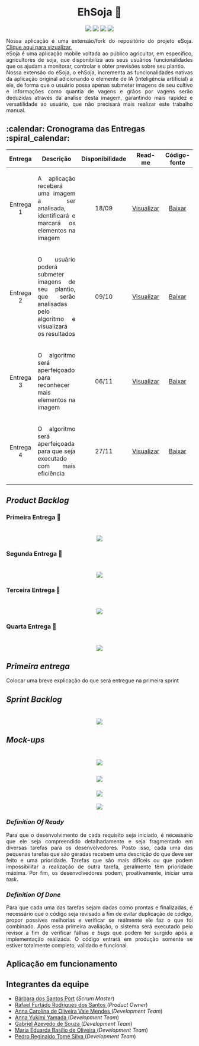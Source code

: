 <h1 align="center">EhSoja 🌱</h1>

<p align="center">
    <img src="https://img.shields.io/badge/Python-007ACC?style=for-the-badge&logo=python&logoColor=white"/>
    <img src="https://img.shields.io/badge/Flask-007ACC?style=for-the-badge&logo=flask&logoColor=white"/>
    <img src="https://img.shields.io/badge/PostgreSQL-007ACC?style=for-the-badge&logo=postgresql&logoColor=white"/>
    <img src="https://img.shields.io/badge/Tensorflow-007ACC?style=for-the-badge&logo=tensorflow&logoColor=white"/>
</p>

<p align="justify">
Nossa aplicação é uma extensão/fork do repositório do projeto eSoja. <a href="https://github.com/cluster-8/esoja-mobile">Clique aqui para vizualizar.</a>
</br>
eSoja é uma aplicação mobile voltada ao público agricultor, em específico, agricultores de soja, que disponibiliza aos seus usuários funcionalidades que os ajudam a monitorar, controlar e obter previsões sobre seu plantio.
</br>
Nossa extensão do eSoja, o ehSoja, incrementa as funcionalidades nativas da aplicação original adicionando o elemente de IA (inteligência artificial) a ele, de forma que o usuário possa apenas submeter imagens de seu cultivo e informações como quantia de vagens e grãos por vagens serão deduzidas através da analise desta imagem, garantindo mais rapidez e versatilidade ao usuário, que não precisará mais realizar este trabalho manual.
</p>

<h2>:calendar: Cronograma das Entregas :spiral_calendar:</h2>
<table>
    <thead>
        <th width=100px>Entrega</th>
        <th width=450px>Descrição</th>
        <th width=70px>Disponibilidade</th>
        <th width=45px>Read-me</th>
        <th width=65px>Código-fonte</th>
    </thead>
    <tr>
        <td><p align="center">Entrega 1</p></td>
        <td><p align="justify">A aplicação receberá uma imagem a ser analisada, identificará e marcará os elementos na imagem</p></td>
        <td><p align="center">18/09</p></td>
        <td><p align="center"><a href="#">Visualizar</a></p></td>
        <td><p align="center"><a href="#">Baixar</a></p></td>
    </tr>
    <tr>
        <td><p align="center">Entrega 2</p></td>
        <td><p align="justify">O usuário poderá submeter imagens de seu plantio, que serão analisadas pelo algoritmo e visualizará os resultados</p></td>
        <td><p align="center">09/10</p></td>
        <td><p align="center"><a href="#">Visualizar</a></p></td>
        <td><p align="center"><a href="#">Baixar</a></p></td>
    </tr>
    <tr>
        <td><p align="center">Entrega 3</p></td>
        <td><p align="justify">O algoritmo será aperfeiçoado para reconhecer mais elementos na imagem</p></td>
        <td><p align="center">06/11</p></td>
        <td><p align="center"><a href="#">Visualizar</a></p></td>
        <td><p align="center"><a href="#">Baixar</a></p></td>
    </tr>
    <tr>
        <td><p align="center">Entrega 4</p></td>
        <td><p align="justify">O algoritmo será aperfeiçoada para que seja executado com mais eficiência</p></td>
        <td><p align="center">27/11</p></td>
        <td><p align="center"><a href="#">Visualizar</a></p></td>
        <td><p align="center"><a href="#">Baixar</a></p></td>
    </tr>
</table>

<h2><i>Product Backlog</i></h2>


<h3>Primeira Entrega 📇</h3>
 <h1 align="center"> <img src="https://github.com/barbaraport/softtelie-ehsoja/blob/Readme/docs/Readmes/Backlog_Sprint1.png">

<h3>Segunda Entrega 📇</h3>
 <h1 align="center"> <img src="https://github.com/barbaraport/softtelie-ehsoja/blob/Readme/docs/Readmes/Backlog_Sprint2.png">

<h3>Terceira Entrega 📇</h3>
 <h1 align="center"> <img src="https://github.com/barbaraport/softtelie-ehsoja/blob/Readme/docs/Readmes/Backlog_Sprint3.png">

<h3>Quarta Entrega 📇</h3>
 <h1 align="center"> <img src="https://github.com/barbaraport/softtelie-ehsoja/blob/Readme/docs/Readmes/Backlog_Sprint4.png">

<h2><i>Primeira entrega</i></h2>
<p align="justify">Colocar uma breve explicação do que será entregue na primeira sprint</p>

<h2><i>Sprint Backlog</i></h2>
<h1 align="center"> <img src="https://github.com/barbaraport/softtelie-ehsoja/blob/Readme/docs/Readmes/UserStories_Sprint1.png">

<h2><i>Mock-ups</i></h2>
    <h1 align="center"> <img src="https://github.com/barbaraport/softtelie-ehsoja/blob/main/docs/Wireframes/before/Amostra_1.png">
    <h2 align="center"> <img src="https://github.com/barbaraport/softtelie-ehsoja/blob/main/docs/Wireframes/before/Amostra_2.png">
    <h3 align="center"> <img src="https://github.com/barbaraport/softtelie-ehsoja/blob/main/docs/Wireframes/before/Amostra_3.png">
    <h4 align="center"> <img src="https://github.com/barbaraport/softtelie-ehsoja/blob/main/docs/Wireframes/before/Foto_das_Amostras.png">


<h3><i>Definition Of Ready</i></h3>
<p align="justify">Para que o desenvolvimento de cada requisito seja iniciado, é necessário que ele seja compreendido detalhadamente e seja fragmentado em diversas tarefas para os desenvolvedores. Posto isso, cada uma das pequenas tarefas que são geradas recebem uma descrição do que deve ser feito e uma prioridade. Tarefas que são mais difíceis ou que podem impossibilitar a realização de outra tarefa, geralmente têm prioridade máxima. Por fim, os desenvolvedores podem, proativamente, iniciar uma <i>task</i>.</p>

<h3><i>Definition Of Done</i></h3>
<p align="justify">Para que cada uma das tarefas sejam dadas como prontas e finalizadas, é necessário que o código seja revisado a fim de evitar duplicação de código, propor possíves melhorias e verificar se realmente ele faz o que foi combinado. Após essa primeira avaliação, o sistema será executado pelo revisor a fim de verificar falhas e <i>bugs</i> que podem ter surgido após a implementação realizada. O código entrará em produção somente se estiver totalmente completo, validado e funcional.</p>

  
## Aplicação em funcionamento


## Integrantes da equipe
<ul>
    <li><a href="https://www.linkedin.com/in/b%C3%A1rbara-port-402158198/">Bárbara dos Santos Port</a> (<i>Scrum Master</i>)</li>
    <li><a href="https://www.linkedin.com/in/rafael-furtado-613a9712a/">Rafael Furtado Rodrigues dos Santos </a>(<i>Product Owner</i>)</li>
        <li><a href="https://www.linkedin.com/in/anna-carolina-de-oliveira-vale-mendes-372411b3">Anna Carolina de Oliveira Vale Mendes </a>(<i>Development Team</i>)</li>
    <li><a href="https://www.linkedin.com/in/anna-yukimi-yamada-6ba23b149/">Anna Yukimi Yamada </a>(<i>Development Team</i>)</li>
    <li><a href="https://www.linkedin.com/in/gabrielsouzati/">Gabriel Azevedo de Souza </a>(<i>Development Team</i>)</li>
    <li><a href="https://www.linkedin.com/in/mariaeduarda-oliveira/">Maria Eduarda Basílio de Oliveira </a>(<i>Development Team</i>)</li>
    <li><a href="https://www.linkedin.com/in/pedro-silva-18720b236/">Pedro Reginaldo Tomé Silva </a>(<i>Development Team</i>)</li>
</ul>
